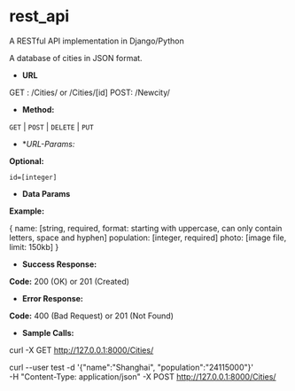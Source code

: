 # rest_api
A RESTful API implementation in Django/Python

A database of cities in JSON format.

* **URL**

GET : /Cities/ or /Cities/[id]
POST: /Newcity/

* **Method:**

`GET` | `POST` | `DELETE` | `PUT`

* **URL-Params:*

**Optional:**
 
`id=[integer]`

* **Data Params**

**Example:**

{
    name: [string, required, format: starting with uppercase, can only contain letters, space and hyphen]
    population: [integer, required]
    photo: [image file, limit: 150kb]
}

* **Success Response:**

**Code:** 200 (OK) or 201 (Created)

* **Error Response:**

**Code:** 400 (Bad Request) or 201 (Not Found)

* **Sample Calls:**

curl -X GET http://127.0.0.1:8000/Cities/

curl --user test -d '{"name":"Shanghai", "population":"24115000"}' \
-H "Content-Type: application/json" -X POST http://127.0.0.1:8000/Cities/
